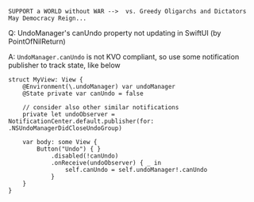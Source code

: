 ```
SUPPORT a WORLD without WAR -->  vs. Greedy Oligarchs and Dictators
May Democracy Reign... 
```

Q: UndoManager's canUndo property not updating in SwiftUI (by PointOfNilReturn)

A: `UndoManager.canUndo` is not KVO compliant, so use some notification publisher to track state, like below

    struct MyView: View {
        @Environment(\.undoManager) var undoManager
        @State private var canUndo = false
    
        // consider also other similar notifications
        private let undoObserver = NotificationCenter.default.publisher(for: .NSUndoManagerDidCloseUndoGroup)
    
        var body: some View {
            Button("Undo") { }
                .disabled(!canUndo)
                .onReceive(undoObserver) { _ in
                    self.canUndo = self.undoManager!.canUndo
                }
        }
    }

